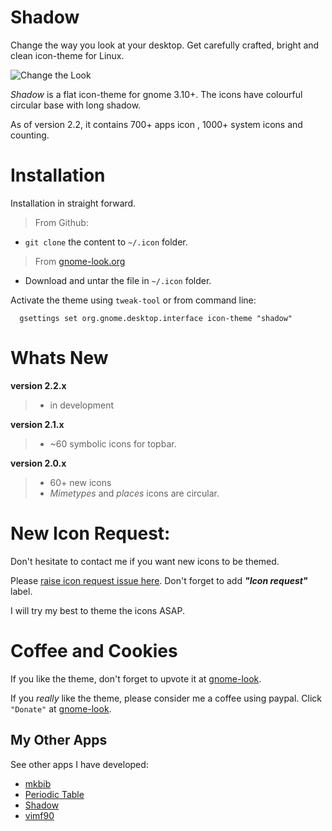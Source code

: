 Shadow
======
Change the way you look at your desktop. Get carefully crafted, bright and clean icon-theme for
Linux.

![Change the Look](http://rudrab.github.io/Shadow/burn-in.gif)


*Shadow* is a flat icon-theme for gnome 3.10+. The icons have colourful circular base with long shadow.

As of version 2.2, it contains 700+ apps icon , 1000+ system icons and counting.

Installation
============
Installation in straight forward.
> From Github:
* `git clone` the content to `~/.icon` folder.

> From [gnome-look.org](https://www.gnome-look.org/content/show.php/Shadow?content=170398)
* Download and untar the file in `~/.icon` folder.


Activate the theme using `tweak-tool` or from command line:
      
      gsettings set org.gnome.desktop.interface icon-theme "shadow"

Whats New
=========
**version 2.2.x**
  > * in development

**version 2.1.x**
  > * ~60 symbolic icons for topbar.

**version 2.0.x**
  > * 60+ new icons
  > * _Mimetypes_ and _places_ icons are circular. 

New Icon Request:
================
Don't hesitate to contact me if you want new icons to be themed.

Please [raise icon request issue here](https://github.com/rudrab/Shadow/issues). 
Don't forget to add  ***"Icon request"*** label. 

I will try my best to theme the icons ASAP.

Coffee and Cookies
==================
If you like the theme, don't forget to upvote it at [gnome-look](https://www.gnome-look.org/content/show.php/Shadow?content=170398).

If you _really_ like the theme, please consider me a coffee using paypal. Click `"Donate"` at [gnome-look](https://www.gnome-look.org/content/show.php/Shadow?content=170398).

My Other Apps
-------------
See other apps I have developed:
- [mkbib](http://rudrab.github.io/mkbib/)
- [Periodic Table](http://rudrab.github.io/PeriodicTable/)
- [Shadow](http://rudrab.github.io/Shadow/)
- [vimf90](http://rudrab.github.io/vimf90/)
